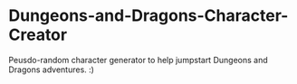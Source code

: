 # Dungeons-and-Dragons-Character-Creator
Peusdo-random character generator to help jumpstart Dungeons and Dragons adventures. :)
